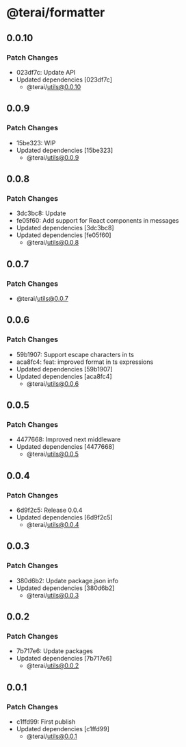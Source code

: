 # @terai/formatter

## 0.0.10

### Patch Changes

- 023df7c: Update API
- Updated dependencies [023df7c]
  - @terai/utils@0.0.10

## 0.0.9

### Patch Changes

- 15be323: WIP
- Updated dependencies [15be323]
  - @terai/utils@0.0.9

## 0.0.8

### Patch Changes

- 3dc3bc8: Update
- fe05f60: Add support for React components in messages
- Updated dependencies [3dc3bc8]
- Updated dependencies [fe05f60]
  - @terai/utils@0.0.8

## 0.0.7

### Patch Changes

- @terai/utils@0.0.7

## 0.0.6

### Patch Changes

- 59b1907: Support escape characters in ts
- aca8fc4: feat: improved format in ts expressions
- Updated dependencies [59b1907]
- Updated dependencies [aca8fc4]
  - @terai/utils@0.0.6

## 0.0.5

### Patch Changes

- 4477668: Improved next middleware
- Updated dependencies [4477668]
  - @terai/utils@0.0.5

## 0.0.4

### Patch Changes

- 6d9f2c5: Release 0.0.4
- Updated dependencies [6d9f2c5]
  - @terai/utils@0.0.4

## 0.0.3

### Patch Changes

- 380d6b2: Update package.json info
- Updated dependencies [380d6b2]
  - @terai/utils@0.0.3

## 0.0.2

### Patch Changes

- 7b717e6: Update packages
- Updated dependencies [7b717e6]
  - @terai/utils@0.0.2

## 0.0.1

### Patch Changes

- c1ffd99: First publish
- Updated dependencies [c1ffd99]
  - @terai/utils@0.0.1
